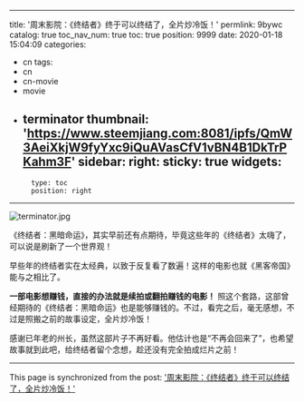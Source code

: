 
---
title: '周末影院：《终结者》终于可以终结了，全片炒冷饭！'
permlink: 9bywc
catalog: true
toc_nav_num: true
toc: true
position: 9999
date: 2020-01-18 15:04:09
categories:
- cn
tags:
- cn
- cn-movie
- movie
- terminator
thumbnail: 'https://www.steemjiang.com:8081/ipfs/QmW3AeiXkjW9fyYxc9iQuAVasCfV1vBN4B1DkTrPKahm3F'
sidebar:
    right:
        sticky: true
widgets:
    -
        type: toc
        position: right
---


![terminator.jpg](https://www.steemjiang.com:8081/ipfs/QmW3AeiXkjW9fyYxc9iQuAVasCfV1vBN4B1DkTrPKahm3F)

《终结者：黑暗命运》，其实早前还有点期待，毕竟这些年的《终结者》太嗨了，可以说是刷新了一个世界观！

早些年的终结者实在太经典，以致于反复看了数遍！这样的电影也就《黑客帝国》能与之相比了。

**一部电影想赚钱，直接的办法就是续拍或翻拍赚钱的电影！** 照这个套路，这部曾经期待的《终结者：黑暗命运》也是能够赚钱的。不过，看完之后，毫无感想，不过是照搬之前的故事设定，全片炒冷饭！

感谢已年老的州长，虽然这部片子不再好看。他估计也是“不再会回来了”，也希望故事就到此吧，给终结者留个念想，趁还没有完全拍成烂片之前！


- - -

This page is synchronized from the post: ['周末影院：《终结者》终于可以终结了，全片炒冷饭！'](https://steemit.com/@lemooljiang/9bywc)

